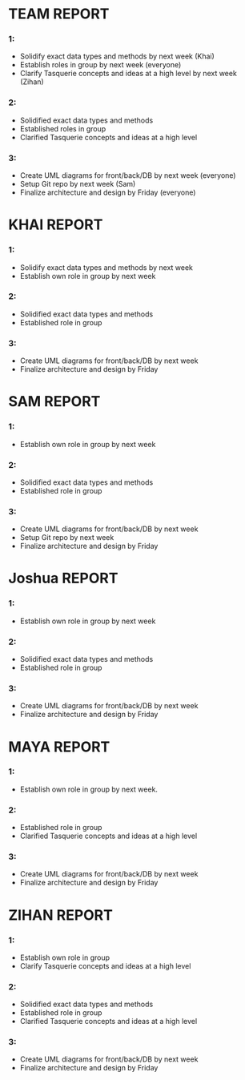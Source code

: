 # TEAM REPORT

### 1:
- Solidify exact data types and methods by next week (Khai)
- Establish roles in group by next week (everyone)
- Clarify Tasquerie concepts and ideas at a high level by next week (Zihan)

### 2:
- Solidified exact data types and methods
- Established roles in group
- Clarified Tasquerie concepts and ideas at a high level

### 3:
- Create UML diagrams for front/back/DB by next week (everyone)
- Setup Git repo by next week (Sam)
- Finalize architecture and design by Friday (everyone)



# KHAI REPORT

### 1:
- Solidify exact data types and methods by next week
- Establish own role in group by next week

### 2:
- Solidified exact data types and methods
- Established role in group

### 3:
- Create UML diagrams for front/back/DB by next week
- Finalize architecture and design by Friday

# SAM REPORT

### 1:
- Establish own role in group by next week

### 2:
- Solidified exact data types and methods
- Established role in group

### 3:
- Create UML diagrams for front/back/DB by next week
- Setup Git repo by next week
- Finalize architecture and design by Friday

# Joshua REPORT

### 1:
- Establish own role in group by next week

### 2:
- Solidified exact data types and methods
- Established role in group

### 3:
- Create UML diagrams for front/back/DB by next week
- Finalize architecture and design by Friday



# MAYA REPORT

### 1:
- Establish own role in group by next week.

### 2:
- Established role in group
- Clarified Tasquerie concepts and ideas at a high level

### 3:
- Create UML diagrams for front/back/DB by next week
- Finalize architecture and design by Friday


# ZIHAN REPORT

### 1:
- Establish own role in group
- Clarify Tasquerie concepts and ideas at a high level

### 2:
- Solidified exact data types and methods
- Established role in group
- Clarified Tasquerie concepts and ideas at a high level

### 3:
- Create UML diagrams for front/back/DB by next week
- Finalize architecture and design by Friday